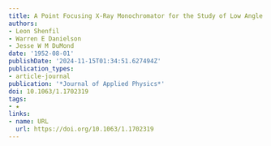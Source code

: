 ```yaml
---
title: A Point Focusing X‐Ray Monochromator for the Study of Low Angle Diffraction
authors:
- Leon Shenfil
- Warren E Danielson
- Jesse W M DuMond
date: '1952-08-01'
publishDate: '2024-11-15T01:34:51.627494Z'
publication_types:
- article-journal
publication: '*Journal of Applied Physics*'
doi: 10.1063/1.1702319
tags:
- ★
links:
- name: URL
  url: https://doi.org/10.1063/1.1702319
---
```

